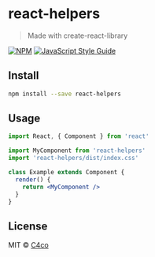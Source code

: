 # react-helpers

> Made with create-react-library

[![NPM](https://img.shields.io/npm/v/react-helpers.svg)](https://www.npmjs.com/package/react-helpers) [![JavaScript Style Guide](https://img.shields.io/badge/code_style-standard-brightgreen.svg)](https://standardjs.com)

## Install

```bash
npm install --save react-helpers
```

## Usage

```jsx
import React, { Component } from 'react'

import MyComponent from 'react-helpers'
import 'react-helpers/dist/index.css'

class Example extends Component {
  render() {
    return <MyComponent />
  }
}
```

## License

MIT © [C4co](https://github.com/C4co)
